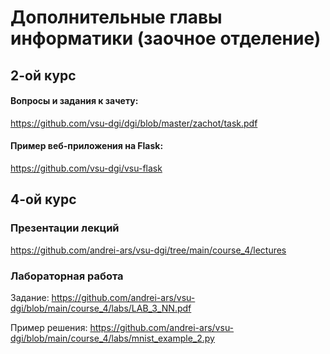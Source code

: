 # Дополнительные главы информатики (заочное отделение)


## 2-ой курс

#### Вопросы и задания к зачету: 

https://github.com/vsu-dgi/dgi/blob/master/zachot/task.pdf

#### Пример веб-приложения на Flask: 

https://github.com/vsu-dgi/vsu-flask


## 4-ой курс

### Презентации лекций

https://github.com/andrei-ars/vsu-dgi/tree/main/course_4/lectures

### Лабораторная работа 

Задание:
https://github.com/andrei-ars/vsu-dgi/blob/main/course_4/labs/LAB_3_NN.pdf

Пример решения:
https://github.com/andrei-ars/vsu-dgi/blob/main/course_4/labs/mnist_example_2.py


